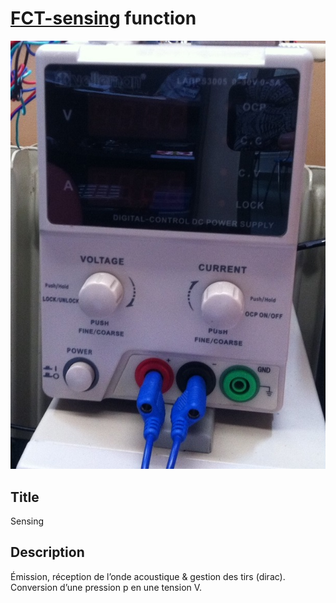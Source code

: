 # [FCT-sensing]() function 
![](viewme.jpg)

## Title
Sensing

## Description
Émission, réception de l’onde acoustique & gestion des tirs (dirac).
Conversion d’une pression p en une tension V.
